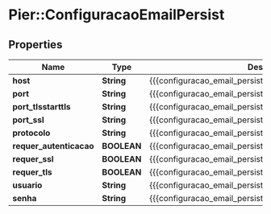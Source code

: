 # Pier::ConfiguracaoEmailPersist

## Properties
Name | Type | Description | Notes
------------ | ------------- | ------------- | -------------
**host** | **String** | {{{configuracao_email_persist_host_value}}} | [optional] 
**port** | **String** | {{{configuracao_email_persist_port_value}}} | [optional] 
**port_tlsstarttls** | **String** | {{{configuracao_email_persist_port_t_l_s_s_t_a_r_t_t_l_s_value}}} | [optional] 
**port_ssl** | **String** | {{{configuracao_email_persist_port_s_s_l_value}}} | [optional] 
**protocolo** | **String** | {{{configuracao_email_persist_protocolo_value}}} | [optional] 
**requer_autenticacao** | **BOOLEAN** | {{{configuracao_email_persist_requer_autenticacao_value}}} | [optional] 
**requer_ssl** | **BOOLEAN** | {{{configuracao_email_persist_requer_s_s_l_value}}} | [optional] 
**requer_tls** | **BOOLEAN** | {{{configuracao_email_persist_requer_t_l_s_value}}} | [optional] 
**usuario** | **String** | {{{configuracao_email_persist_usuario_value}}} | [optional] 
**senha** | **String** | {{{configuracao_email_persist_senha_value}}} | [optional] 


